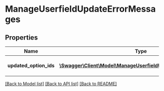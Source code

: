 # ManageUserfieldUpdateErrorMessages

## Properties
Name | Type | Description | Notes
------------ | ------------- | ------------- | -------------
**updated_option_ids** | [**\Swagger\Client\Model\ManageUserfieldUpdateUpdatedOptionIds[]**](ManageUserfieldUpdateUpdatedOptionIds.md) | List of updated ids. | [optional] 

[[Back to Model list]](../README.md#documentation-for-models) [[Back to API list]](../README.md#documentation-for-api-endpoints) [[Back to README]](../README.md)


